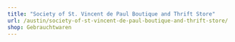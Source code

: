 ```yaml
---
title: "Society of St. Vincent de Paul Boutique and Thrift Store"
url: /austin/society-of-st-vincent-de-paul-boutique-and-thrift-store/
shop: Gebrauchtwaren
---
```

